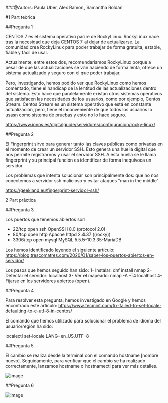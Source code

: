 ###@Autors:
Paula Uber,
Alex Ramon,
Samantha Roldán


#1 Part teòrica

##Pregunta 1

CENTOS 7 es el sistema operativo padre de RockyLinux. RockyLinux nace tras la necesidad que deja CENTOS 7 al dejar de actualizarse. La comunidad crea RockyLinux para poder trabajar de forma gratuita, estable, fiable y fácil de usar.

Actualmente, entre estos dos, recomendariamos RockyLinux porque a pesar de que las actualizaciones se van haciendo de forma lenta, ofrece un sistema actualizado y seguro con el que poder trabajar.

Pero, investigando, hemos podido ver que RockyLinux como hemos comentado, tiene el handicap de la lentitud de las actualizaciones dentro del sistema. Esto hace que paralelamente existan otros sistemas operativos que satisfacen las necesidades de los usuarios, como por ejemplo, Centos Stream. Centos Stream es un sistema operativo que está en constante actualización, pero, tiene el inconveniente de que todos los usuarios lo usasn como sistema de pruebas y esto no lo hace seguro.

https://www.ionos.es/digitalguide/servidores/configuracion/rocky-linux/

##Pregunta 2

El Fingerprint sirve para generar tanto las claves públicas como privadas en el momento de crear un servidor SSH. Esto genera una huella digital que nos permite registrarnos y usar el servidor SSH. A esta huella se le llama fingerprint y su principal función es identificar de forma inequívoca un servidor.

Los problemas que intenta solucionar son principalmente dos: que no nos conectemos a servidor ssh malicioso y evitar ataques "man in the middle".

https://geekland.eu/fingerprint-servidor-ssh/

2 Part pràctica

##Pregunta 3

Los puertos que tenemos abiertos son:
- 22/tcp   open  ssh     OpenSSH 8.0 (protocol 2.0)
- 80/tcp   open  http    Apache httpd 2.4.37 ((rocky))
- 3306/tcp open  mysql   MySQL 5.5.5-10.3.35-MariaDB

Los hemos identificado leyendo el siguiente artículo: https://blog.trescomatres.com/2020/01/saber-los-puertos-abiertos-en-servidor/

Los pasos que hemos seguido han sido:
1- Instalar: dnf install nmap
2- Detectar el servidor: localhost
3- Ver el mapeado: nmap -A -T4 localhost
4- Fijarse en los servidores abiertos (open).

##Pregunta 4

Para resolver esta pregunta, hemos investigado en Google y hemos encontrado este artículo:
https://www.tecmint.com/fix-failed-to-set-locale-defaulting-to-c-utf-8-in-centos/

El comando que hemos utilizado para solucionar el problema de idioma del usuario/región ha sido:

localectl set-locale LANG=en_US.UTF-8

##Pregunta 5

El cambio se realiza desde la terminal con el comando hostname [nombre nuevo]. Seguidamente, para verificar que el cambio se ha realizado correctamente, lanzamos hostname o hostnamectl para ver más detalles. 

![image](https://user-images.githubusercontent.com/79162978/191810208-541e4167-f4ce-4c1a-9a21-a4f56bd4fad1.png)

##Pregunta 6

![image](https://user-images.githubusercontent.com/79162978/191810819-6dbed02d-96b8-4c0b-ad3f-9440ff64a478.png)


